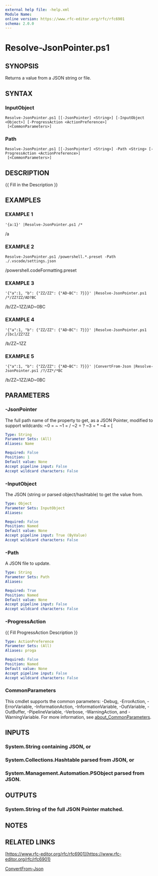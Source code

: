 ```yaml
---
external help file: -help.xml
Module Name:
online version: https://www.rfc-editor.org/rfc/rfc6901
schema: 2.0.0
---
```


# Resolve-JsonPointer.ps1

## SYNOPSIS
Returns a value from a JSON string or file.

## SYNTAX

### InputObject
```
Resolve-JsonPointer.ps1 [[-JsonPointer] <String>] [-InputObject <Object>] [-ProgressAction <ActionPreference>]
 [<CommonParameters>]
```

### Path
```
Resolve-JsonPointer.ps1 [[-JsonPointer] <String>] -Path <String> [-ProgressAction <ActionPreference>]
 [<CommonParameters>]
```

## DESCRIPTION
{{ Fill in the Description }}

## EXAMPLES

### EXAMPLE 1
```
'{a:1}' |Resolve-JsonPointer.ps1 /*
```

/a

### EXAMPLE 2
```
Resolve-JsonPointer.ps1 /powershell.*.preset -Path ./.vscode/settings.json
```

/powershell.codeFormatting.preset

### EXAMPLE 3
```
'{"a":1, "b": {"ZZ/ZZ": {"AD~BC": 7}}}' |Resolve-JsonPointer.ps1 /*/ZZ?ZZ/AD?BC
```

/b/ZZ~1ZZ/AD~0BC

### EXAMPLE 4
```
'{"a":1, "b": {"ZZ/ZZ": {"AD~BC": 7}}}' |Resolve-JsonPointer.ps1 /[bc]/ZZ?ZZ
```

/b/ZZ~1ZZ

### EXAMPLE 5
```
'{"a":1, "b": {"ZZ/ZZ": {"AD~BC": 7}}}' |ConvertFrom-Json |Resolve-JsonPointer.ps1 /?/ZZ*/*BC
```

/b/ZZ~1ZZ/AD~0BC

## PARAMETERS

### -JsonPointer
The full path name of the property to get, as a JSON Pointer, modified to support wildcards:
~0 = ~  ~1 = /  ~2 = ? 
~3 = *  ~4 = \[

```yaml
Type: String
Parameter Sets: (All)
Aliases: Name

Required: False
Position: 1
Default value: None
Accept pipeline input: False
Accept wildcard characters: False
```

### -InputObject
The JSON (string or parsed object/hashtable) to get the value from.

```yaml
Type: Object
Parameter Sets: InputObject
Aliases:

Required: False
Position: Named
Default value: None
Accept pipeline input: True (ByValue)
Accept wildcard characters: False
```

### -Path
A JSON file to update.

```yaml
Type: String
Parameter Sets: Path
Aliases:

Required: True
Position: Named
Default value: None
Accept pipeline input: False
Accept wildcard characters: False
```

### -ProgressAction
{{ Fill ProgressAction Description }}

```yaml
Type: ActionPreference
Parameter Sets: (All)
Aliases: proga

Required: False
Position: Named
Default value: None
Accept pipeline input: False
Accept wildcard characters: False
```

### CommonParameters
This cmdlet supports the common parameters: -Debug, -ErrorAction, -ErrorVariable, -InformationAction, -InformationVariable, -OutVariable, -OutBuffer, -PipelineVariable, -Verbose, -WarningAction, and -WarningVariable. For more information, see [about_CommonParameters](http://go.microsoft.com/fwlink/?LinkID=113216).

## INPUTS

### System.String containing JSON, or
### System.Collections.Hashtable parsed from JSON, or
### System.Management.Automation.PSObject parsed from JSON.
## OUTPUTS

### System.String of the full JSON Pointer matched.
## NOTES

## RELATED LINKS

[https://www.rfc-editor.org/rfc/rfc6901](https://www.rfc-editor.org/rfc/rfc6901)

[ConvertFrom-Json]()

